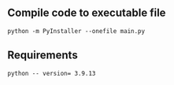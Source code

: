 ## Compile code to executable file
```
python -m PyInstaller --onefile main.py

```

## Requirements
```
python -- version= 3.9.13

```
